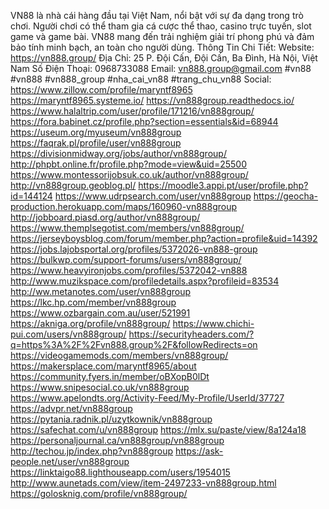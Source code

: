 VN88 là nhà cái hàng đầu tại Việt Nam, nổi bật với sự đa dạng trong trò chơi. Người chơi có thể tham gia cá cược thể thao, casino trực tuyến, slot game và game bài. VN88 mang đến trải nghiệm giải trí phong phú và đảm bảo tính minh bạch, an toàn cho người dùng.
Thông Tin Chi Tiết:
Website: https://vn888.group/
Địa Chỉ: 25 P. Đội Cấn, Đội Cấn, Ba Đình, Hà Nội, Việt Nam
Số Điện Thoại: 0968733088
Email: vn888.group@gmail.com
#vn88 #vn888 #vn888_group #nha_cai_vn88 #trang_chu_vn88
Social:
https://www.zillow.com/profile/maryntf8965 
https://maryntf8965.systeme.io/ 
https://vn888group.readthedocs.io/ 
https://www.halaltrip.com/user/profile/171216/vn888group/ 
https://fora.babinet.cz/profile.php?section=essentials&id=68944 
https://useum.org/myuseum/vn888group 
https://faqrak.pl/profile/user/vn888group 
https://divisionmidway.org/jobs/author/vn888group/ 
http://phpbt.online.fr/profile.php?mode=view&uid=25500 
https://www.montessorijobsuk.co.uk/author/vn888group/ 
http://vn888group.geoblog.pl/ 
https://moodle3.appi.pt/user/profile.php?id=144124 
https://www.udrpsearch.com/user/vn888group 
https://geocha-production.herokuapp.com/maps/160960-vn888group 
http://jobboard.piasd.org/author/vn888group/ 
https://www.themplsegotist.com/members/vn888group/ 
https://jerseyboysblog.com/forum/member.php?action=profile&uid=14392 
https://jobs.lajobsportal.org/profiles/5372026-vn888-group 
https://bulkwp.com/support-forums/users/vn888group/  
https://www.heavyironjobs.com/profiles/5372042-vn888 
http://www.muzikspace.com/profiledetails.aspx?profileid=83534 
http://ww.metanotes.com/user/vn888group 
https://lkc.hp.com/member/vn888group 
https://www.ozbargain.com.au/user/521991 
https://akniga.org/profile/vn888group/ 
https://www.chichi-pui.com/users/vn888group/ 
https://securityheaders.com/?q=https%3A%2F%2Fvn888.group%2F&followRedirects=on 
https://videogamemods.com/members/vn888group/ 
https://makersplace.com/maryntf8965/about 
https://community.fyers.in/member/oBXopB0lDt 
https://www.snipesocial.co.uk/vn888group 
https://www.apelondts.org/Activity-Feed/My-Profile/UserId/37727 
https://advpr.net/vn888group 
https://pytania.radnik.pl/uzytkownik/vn888group 
https://safechat.com/u/vn888group 
https://mlx.su/paste/view/8a124a18 
https://personaljournal.ca/vn888group/vn888group 
http://techou.jp/index.php?vn888group 
https://ask-people.net/user/vn888group 
https://linktaigo88.lighthouseapp.com/users/1954015 
http://www.aunetads.com/view/item-2497233-vn888group.html 
https://golosknig.com/profile/vn888group/ 

